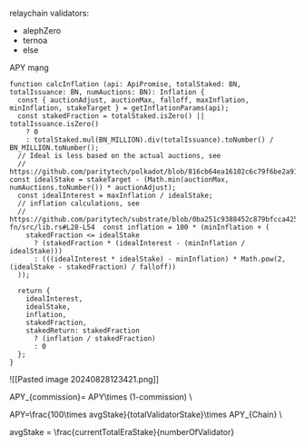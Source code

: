 relaychain validators:
- alephZero
- ternoa
- else

APY mạng
```
function calcInflation (api: ApiPromise, totalStaked: BN, totalIssuance: BN, numAuctions: BN): Inflation {  
  const { auctionAdjust, auctionMax, falloff, maxInflation, minInflation, stakeTarget } = getInflationParams(api);  
  const stakedFraction = totalStaked.isZero() || totalIssuance.isZero()  
    ? 0  
    : totalStaked.mul(BN_MILLION).div(totalIssuance).toNumber() / BN_MILLION.toNumber();  
  // Ideal is less based on the actual auctions, see  
  // https://github.com/paritytech/polkadot/blob/816cb64ea16102c6c79f6be2a917d832d98df757/runtime/kusama/src/lib.rs#L531  const idealStake = stakeTarget - (Math.min(auctionMax, numAuctions.toNumber()) * auctionAdjust);  
  const idealInterest = maxInflation / idealStake;  
  // inflation calculations, see  
  // https://github.com/paritytech/substrate/blob/0ba251c9388452c879bfcca425ada66f1f9bc802/frame/staking/reward-fn/src/lib.rs#L28-L54  const inflation = 100 * (minInflation + (  
    stakedFraction <= idealStake  
      ? (stakedFraction * (idealInterest - (minInflation / idealStake)))  
      : (((idealInterest * idealStake) - minInflation) * Math.pow(2, (idealStake - stakedFraction) / falloff))  
  ));  
  
  return {  
    idealInterest,  
    idealStake,  
    inflation,  
    stakedFraction,  
    stakedReturn: stakedFraction  
      ? (inflation / stakedFraction)  
      : 0  
  };  
}
```

![[Pasted image 20240828123421.png]]

APY_{commission}= APY\times (1-commission) \\

APY=\frac{100\times avgStake}{totalValidatorStake}\times APY_{Chain} \\

avgStake = \frac{currentTotalEraStake}{numberOfValidator} 